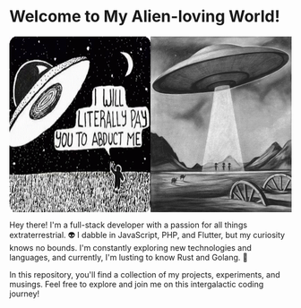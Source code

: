 # Welcome to My Alien-loving World!
<link>
<div style="display: flex;">
    <img src="public/ufo.gif" style="flex: 1; width: 50%;" alt="Alien">
    <img src="public/giphy.gif" style="flex: 1; width: 50%;" alt="Alien">
</div>

Hey there! I'm a full-stack developer with a passion for all things extraterrestrial. 👽 I dabble in JavaScript, PHP, and Flutter, but my curiosity knows no bounds. I'm constantly exploring new technologies and languages, and currently, I'm lusting to know Rust and Golang. 🚀

In this repository, you'll find a collection of my projects, experiments, and musings. Feel free to explore and join me on this intergalactic coding journey!
